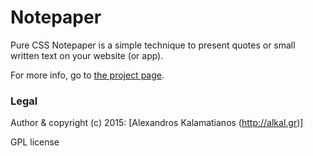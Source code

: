 # Notepaper
Pure CSS Notepaper is a simple technique to present quotes or small written text on your website (or app).

For more info, go to [the project page](http://alkal.github.io/Notepaper).

### Legal

Author & copyright (c) 2015: [Alexandros Kalamatianos (http://alkal.gr)]

GPL license
